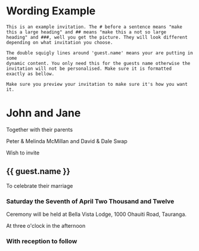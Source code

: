 # Wording Example

    This is an example invitation. The # before a sentence means "make 
    this a large heading" and ## means "make this a not so large 
    heading" and ###, well you get the picture. They will look different 
    depending on what invitation you choose.

    The double squigly lines around 'guest.name' means your are putting in some
    dynamic content. You only need this for the guests name otherwise the
    invitation will not be personalised. Make sure it is formatted
    exactly as bellow.

    Make sure you preview your invitation to make sure it's how you want it.

# John and Jane

Together with their parents

Peter & Melinda McMillan and David & Dale Swap

Wish to invite

## {{ guest.name }}

To celebrate their marriage

### Saturday the Seventh of April Two Thousand and Twelve 

Ceremony will be held at Bella Vista Lodge, 1000 Ohauiti Road, Tauranga.

At three o'clock in the afternoon

### With reception to follow
